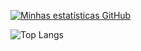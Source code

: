 [![Minhas estatísticas GitHub](https://github-readme-stats-three-zeta-28.vercel.app/api?username=linconlg&show_icons=true&theme=dracula)](https://github.com/linconlg)

![Top Langs](https://github-readme-stats-three-zeta-28.vercel.app/api/top-langs/?username=linconlg&hide_progress=true&theme=dracula)
